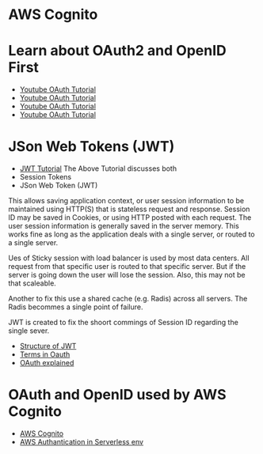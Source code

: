 # AWS Cognito

# Learn about OAuth2 and OpenID First
* [Youtube OAuth Tutorial](https://www.youtube.com/watch?v=996OiexHze0)
* [Youtube OAuth Tutorial](https://www.youtube.com/watch?v=lwaudf2h8FY)
* [Youtube OAuth Tutorial](https://www.youtube.com/watch?v=BdKmZ7mPNns)
* [Youtube OAuth Tutorial](https://www.youtube.com/watch?v=GyCL8AJUhww)

# JSon Web Tokens (JWT)

* [JWT Tutorial](https://www.youtube.com/watch?v=soGRyl9ztjI)
The Above Tutorial discusses both
* Session Tokens
* JSon Web Token (JWT)

This allows saving application context, or user session information to be maintained using HTTP(S) that is stateless request and response. Session ID may be saved in Cookies, or using HTTP posted with each request. The user session information is generally saved in the server memory. This works fine as long as the application deals with a single server, or routed to a single server.

Ues of Sticky session with load balancer is used by most data centers. All request from that specific user is routed to that specific server. But if the server is going down the user will lose the session. Also, this may not be that scaleable.

Another to fix this use a shared cache (e.g. Radis) across all servers. The Radis becommes a single point of failure.

JWT is created to fix the shoort commings of Session ID regarding the single sever.

* [Structure of JWT](https://www.youtube.com/watch?v=_XbXkVdoG_0)
* [Terms in Oauth](https://www.youtube.com/watch?v=3pZ3Nh8tgTE)
* [OAuth explained](https://www.youtube.com/watch?v=t4-416mg6iU)


# OAuth and OpenID used by AWS Cognito

* [AWS Cognito](https://www.youtube.com/watch?v=OAR4ZHP8DEg)
* [AWS  Authantication in Serverless env](https://www.youtube.com/watch?v=VZqG7HjT2AQ)
